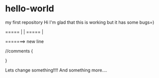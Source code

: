 # hello-world
my first repository
Hi I'm glad that this is working but it has some bugs=)


===== |
       |
===== |

=======>
new line

//comments
{

}

Lets change something!!!!
And something more....
